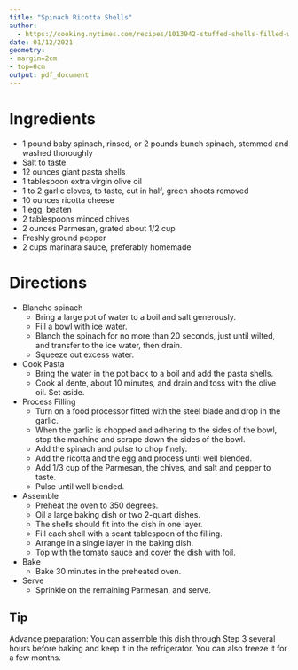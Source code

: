 ```yaml
---
title: "Spinach Ricotta Shells"
author:
  - https://cooking.nytimes.com/recipes/1013942-stuffed-shells-filled-with-spinach-and-ricotta
date: 01/12/2021
geometry: 
- margin=2cm
- top=0cm
output: pdf_document
---
```


# Ingredients

- 1 pound baby spinach, rinsed, or 2 pounds bunch spinach, stemmed and washed thoroughly
- Salt to taste
- 12 ounces giant pasta shells
- 1 tablespoon extra virgin olive oil
- 1 to 2 garlic cloves, to taste, cut in half, green shoots removed
- 10 ounces ricotta cheese
- 1 egg, beaten
- 2 tablespoons minced chives
- 2 ounces Parmesan, grated about 1/2 cup
- Freshly ground pepper
- 2 cups marinara sauce, preferably homemade

# Directions

- Blanche spinach
    - Bring a large pot of water to a boil and salt generously.
    - Fill a bowl with ice water.
    - Blanch the spinach for no more than 20 seconds, just until wilted, and transfer to the ice water, then drain.
    - Squeeze out excess water.
- Cook Pasta
    - Bring the water in the pot back to a boil and add the pasta shells.
    - Cook al dente, about 10 minutes, and drain and toss with the olive oil. Set aside.
- Process Filling
    - Turn on a food processor fitted with the steel blade and drop in the garlic.
    - When the garlic is chopped and adhering to the sides of the bowl, stop the machine and scrape down the sides of the bowl.
    - Add the spinach and pulse to chop finely.
    - Add the ricotta and the egg and process until well blended.
    - Add 1/3 cup of the Parmesan, the chives, and salt and pepper to taste.
    - Pulse until well blended.
- Assemble
    - Preheat the oven to 350 degrees.
    - Oil a large baking dish or two 2-quart dishes.
    - The shells should fit into the dish in one layer.
    - Fill each shell with a scant tablespoon of the filling.
    - Arrange in a single layer in the baking dish.
    - Top with the tomato sauce and cover the dish with foil.
- Bake
    - Bake 30 minutes in the preheated oven.
- Serve
    - Sprinkle on the remaining Parmesan, and serve.

## Tip
Advance preparation: You can assemble this dish through Step 3 several hours before baking and keep it in the refrigerator. You can also freeze it for a few months.

